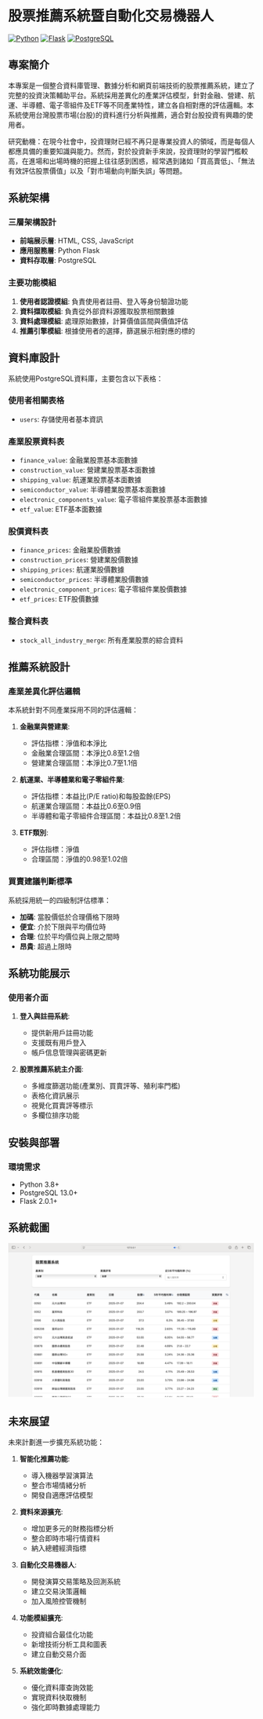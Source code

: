 # 股票推薦系統暨自動化交易機器人

[![Python](https://img.shields.io/badge/Python-3.8%2B-brightgreen.svg)](https://www.python.org/)
[![Flask](https://img.shields.io/badge/Flask-2.0.1-lightgrey.svg)](https://flask.palletsprojects.com/)
[![PostgreSQL](https://img.shields.io/badge/PostgreSQL-13.0-blue.svg)](https://www.postgresql.org/)

## 專案簡介

本專案是一個整合資料庫管理、數據分析和網頁前端技術的股票推薦系統，建立了完整的投資決策輔助平台。系統採用差異化的產業評估模型，針對金融、營建、航運、半導體、電子零組件及ETF等不同產業特性，建立各自相對應的評估邏輯。本系統使用台灣股票市場(台股)的資料進行分析與推薦，適合對台股投資有興趣的使用者。


研究動機：在現今社會中，投資理財已經不再只是專業投資人的領域，而是每個人都應具備的重要知識與能力。然而，對於投資新手來說，投資理財的學習門檻較高，在進場和出場時機的把握上往往感到困惑，經常遇到諸如「買高賣低」、「無法有效評估股票價值」以及「對市場動向判斷失誤」等問題。

## 系統架構

### 三層架構設計
- **前端展示層**: HTML, CSS, JavaScript
- **應用服務層**: Python Flask
- **資料存取層**: PostgreSQL

### 主要功能模組
1. **使用者認證模組**: 負責使用者註冊、登入等身份驗證功能
2. **資料擷取模組**: 負責從外部資料源獲取股票相關數據
3. **資料處理模組**: 處理原始數據，計算價值區間與價值評估
4. **推薦引擎模組**: 根據使用者的選擇，篩選展示相對應的標的

## 資料庫設計

系統使用PostgreSQL資料庫，主要包含以下表格：

### 使用者相關表格
- `users`: 存儲使用者基本資訊

### 產業股票資料表
- `finance_value`: 金融業股票基本面數據
- `construction_value`: 營建業股票基本面數據
- `shipping_value`: 航運業股票基本面數據
- `semiconductor_value`: 半導體業股票基本面數據
- `electronic_components_value`: 電子零組件業股票基本面數據
- `etf_value`: ETF基本面數據

### 股價資料表
- `finance_prices`: 金融業股價數據
- `construction_prices`: 營建業股價數據
- `shipping_prices`: 航運業股價數據
- `semiconductor_prices`: 半導體業股價數據
- `electronic_component_prices`: 電子零組件業股價數據
- `etf_prices`: ETF股價數據

### 整合資料表
- `stock_all_industry_merge`: 所有產業股票的綜合資料

## 推薦系統設計

### 產業差異化評估邏輯

本系統針對不同產業採用不同的評估邏輯：

1. **金融業與營建業**:
   - 評估指標：淨值和本淨比
   - 金融業合理區間：本淨比0.8至1.2倍
   - 營建業合理區間：本淨比0.7至1.1倍

2. **航運業、半導體業和電子零組件業**:
   - 評估指標：本益比(P/E ratio)和每股盈餘(EPS)
   - 航運業合理區間：本益比0.6至0.9倍
   - 半導體和電子零組件合理區間：本益比0.8至1.2倍

3. **ETF類別**:
   - 評估指標：淨值
   - 合理區間：淨值的0.98至1.02倍

### 買賣建議判斷標準

系統採用統一的四級制評估標準：
- **加碼**: 當股價低於合理價格下限時
- **便宜**: 介於下限與平均價位時
- **合理**: 位於平均價位與上限之間時
- **昂貴**: 超過上限時

## 系統功能展示

### 使用者介面

1. **登入與註冊系統**:
   - 提供新用戶註冊功能
   - 支援既有用戶登入
   - 帳戶信息管理與密碼更新

2. **股票推薦系統主介面**:
   - 多維度篩選功能(產業別、買賣評等、殖利率門檻)
   - 表格化資訊展示
   - 視覺化買賣評等標示
   - 多欄位排序功能

## 安裝與部署

### 環境需求
- Python 3.8+
- PostgreSQL 13.0+
- Flask 2.0.1+

## 系統截圖

![system_demo](image/system-demo.png)

## 未來展望

未來計劃進一步擴充系統功能：

1. **智能化推薦功能**:
   - 導入機器學習演算法
   - 整合市場情緒分析
   - 開發自適應評估模型

2. **資料來源擴充**:
   - 增加更多元的財務指標分析
   - 整合即時市場行情資料
   - 納入總體經濟指標

3. **自動化交易機器人**:
   - 開發演算交易策略及回測系統
   - 建立交易決策邏輯
   - 加入風險控管機制

4. **功能模組擴充**:
   - 投資組合最佳化功能
   - 新增技術分析工具和圖表
   - 建立自動交易介面

5. **系統效能優化**:
   - 優化資料庫查詢效能
   - 實現資料快取機制
   - 強化即時數據處理能力
